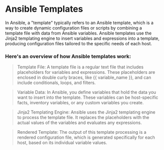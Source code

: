 # Ansible Templates
In Ansible, a "template" typically refers to an Ansible template, which is a way to create dynamic configuration files or scripts by combining a template file with data from Ansible variables. Ansible templates use the Jinja2 templating engine to insert variables and expressions into a template, producing configuration files tailored to the specific needs of each host.

### Here's an overview of how Ansible templates work:

> Template File: A template file is a regular text file that includes placeholders for variables and expressions. These placeholders are enclosed in double curly braces, like {{ variable_name }}, and can include conditionals, loops, and filters.

> Variable Data: In Ansible, you define variables that hold the data you want to insert into the template. These variables can be host-specific facts, inventory variables, or any custom variables you create.

> Jinja2 Templating Engine: Ansible uses the Jinja2 templating engine to process the template file. It replaces the placeholders with the actual values of the variables and evaluates any expressions.

> Rendered Template: The output of this template processing is a rendered configuration file, which is generated specifically for each host, based on its individual variable values.
